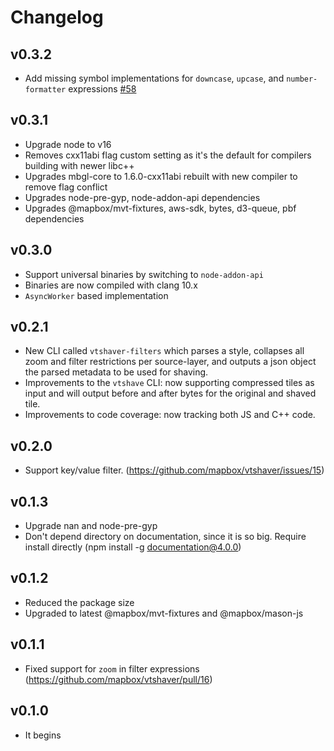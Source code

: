 # Changelog

## v0.3.2
- Add missing symbol implementations for `downcase`, `upcase`, and `number-formatter` expressions [#58](https://github.com/mapbox/vtshaver/pull/58)

## v0.3.1
- Upgrade node to v16
- Removes cxx11abi flag custom setting as it's the default for compilers building with newer libc++
- Upgrades mbgl-core to 1.6.0-cxx11abi rebuilt with new compiler to remove flag conflict
- Upgrades node-pre-gyp, node-addon-api dependencies
- Upgrades @mapbox/mvt-fixtures, aws-sdk, bytes, d3-queue, pbf dependencies

## v0.3.0
- Support universal binaries by switching to `node-addon-api`
- Binaries are now compiled with clang 10.x
- `AsyncWorker` based implementation

## v0.2.1
- New CLI called `vtshaver-filters` which parses a style, collapses all zoom and filter restrictions per source-layer, and outputs a json object the parsed metadata to be used for shaving.
- Improvements to the `vtshave` CLI: now supporting compressed tiles as input and will output before and after bytes for the original and shaved tile.
- Improvements to code coverage: now tracking both JS and C++ code.

## v0.2.0

- Support key/value filter. (https://github.com/mapbox/vtshaver/issues/15)

## v0.1.3

- Upgrade nan and node-pre-gyp
- Don't depend directory on documentation, since it is so big. Require install directly (npm install -g documentation@4.0.0)

## v0.1.2

* Reduced the package size
* Upgraded to latest @mapbox/mvt-fixtures and @mapbox/mason-js

## v0.1.1

* Fixed support for `zoom` in filter expressions (https://github.com/mapbox/vtshaver/pull/16)

## v0.1.0

* It begins
